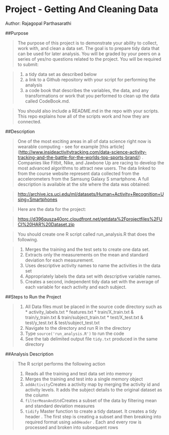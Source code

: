 # Project - Getting And Cleaning Data
Author: Rajagopal Parthasarathi


##Purpose
>The purpose of this project is to demonstrate your ability to collect, work with, and clean a data set. 
>The goal is to prepare tidy data that can be used for later analysis.
>You will be graded by your peers on a series of yes/no questions related to the project. You will be required to submit: 
 
>1. a tidy data set as described below
>2. a link to a Github repository with your script for performing the analysis
>3. a code book that describes the variables, the data, and any transformations or work that you 
   performed to clean up the data called CodeBook.md. 

>You should also include a README.md in the repo with your scripts. This repo explains how all of the scripts work and how they are connected. 


##Description
>One of the most exciting areas in all of data science right now is wearable computing - see for example [this article] (http://www.insideactivitytracking.com/data-science-activity-tracking-and-the-battle-for-the-worlds-top-sports-brand/) .
>Companies like Fitbit, Nike, and Jawbone Up are racing to develop the most advanced algorithms to attract new users. 
>The data linked to from the course website represent data collected from the accelerometers from the Samsung Galaxy S smartphone.
>A full description is available at the site where the data was obtained:

>http://archive.ics.uci.edu/ml/datasets/Human+Activity+Recognition+Using+Smartphones

>Here are the data for the project:

>https://d396qusza40orc.cloudfront.net/getdata%2Fprojectfiles%2FUCI%20HAR%20Dataset.zip

>You should create one R script called run_analysis.R that does the following. 

  >1. Merges the training and the test sets to create one data set.
  >2. Extracts only the measurements on the mean and standard deviation for each measurement. 
  >3. Uses descriptive activity names to name the activities in the data set
  >4. Appropriately labels the data set with descriptive variable names. 
  >5. Creates a second, independent tidy data set with the average of each variable for each activity and each subject. 


##Steps to Run the Project

>1. All Data files must be placed in the source code directory such as 
	* activity_labels.txt
	* features.txt
	* train/X_train.txt & train/y_train.txt & train/subject_train.txt
	* test/X_test.txt & test/y_test.txt & test/subject_test.txt
>2. Navigate to the directory and run R in the directory
>3. Type ```source('run_analysis.R')``` to run the code
>4. See the tab delimited output file ```tidy.txt``` produced in the same directory

##Analysis Description
>The R script performs the following action 
  >1. Reads all the training and test data set into memory
  >2. Merges the training and test into a single memory object
  >3. ```addActivity```Creates a activity map by merging the activity id and activity levels. It adds the subject details to the original dataset
      as the column
  >4. ```filterMeanAndStd```Creates a subset of the data by filtering mean and standard deviation measures
  >5. ```tidify``` Master function to create a tidy dataset. It creates a tidy header . The first step is creating a subset and then breaking into
     required format using ```addHeader``` . Each and every row is processed and broken into subsequent rows
     
